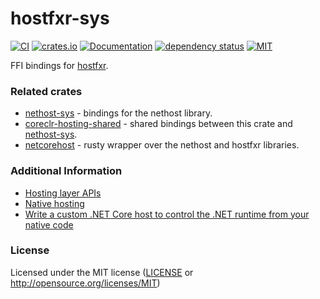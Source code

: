 # hostfxr-sys

[![CI](https://github.com/OpenByteDev/hostfxr-sys/actions/workflows/ci.yml/badge.svg)](https://github.com/OpenByteDev/hostfxr-sys/actions/workflows/ci.yml)
[![crates.io](https://img.shields.io/crates/v/hostfxr-sys.svg)](https://crates.io/crates/hostfxr-sys)
[![Documentation](https://docs.rs/hostfxr-sys/badge.svg)](https://docs.rs/hostfxr-sys)
[![dependency status](https://deps.rs/repo/github/openbytedev/hostfxr-sys/status.svg)](https://deps.rs/repo/github/openbytedev/hostfxr-sys)
[![MIT](https://img.shields.io/crates/l/hostfxr-sys.svg)](https://github.com/OpenByteDev/hostfxr-sys/blob/master/LICENSE)

<!-- cargo-sync-readme start -->

FFI bindings for [hostfxr](https://github.com/dotnet/runtime/blob/main/docs/design/features/host-components.md#components-of-the-hosting).

### Related crates
- [nethost-sys](https://crates.io/crates/nethost-sys) - bindings for the nethost library.
- [coreclr-hosting-shared](https://crates.io/crates/coreclr-hosting-shared) - shared bindings between this crate and [nethost-sys](https://crates.io/crates/nethost-sys).
- [netcorehost](https://crates.io/crates/netcorehost) - rusty wrapper over the nethost and hostfxr libraries.

### Additional Information
- [Hosting layer APIs](https://github.com/dotnet/core-setup/blob/master/Documentation/design-docs/hosting-layer-apis.md)
- [Native hosting](https://github.com/dotnet/core-setup/blob/master/Documentation/design-docs/native-hosting.md#runtime-properties)
- [Write a custom .NET Core host to control the .NET runtime from your native code](https://docs.microsoft.com/en-us/dotnet/core/tutorials/netcore-hosting)

### License
Licensed under the MIT license ([LICENSE](https://github.com/OpenByteDev/hostfxr-sys/blob/master/LICENSE) or http://opensource.org/licenses/MIT)

<!-- cargo-sync-readme end -->
